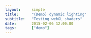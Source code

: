 ```yaml
---
layout:     simple
title:      "(Demo) dynamic lighting"
subtitle:   "Testing webGL shaders"
date:       2015-02-06 12:00:00
tags:		["demo"]
---
```

<!-- Canvas placeholder -->
<div id="screen"></div>
